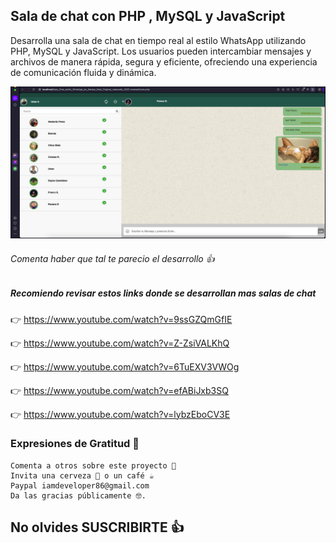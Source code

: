 ## Sala de chat con PHP , MySQL y JavaScript

Desarrolla una sala de chat en tiempo real al estilo WhatsApp utilizando PHP, MySQL y JavaScript. Los usuarios pueden intercambiar mensajes y archivos de manera rápida, segura y eficiente, ofreciendo una experiencia de comunicación fluida y dinámica.

![](https://raw.githubusercontent.com/urian121/imagenes-proyectos-github/master/sala%20de%20chat%20con%20php%20-%20mysql%20urian%20viera.png)

###### Comenta haber que tal te parecio el desarrollo 👍

##### Recomiendo revisar estos links donde se desarrollan mas salas de chat

👉 https://www.youtube.com/watch?v=9ssGZQmGfIE

👉 https://www.youtube.com/watch?v=Z-ZsiVALKhQ

👉 https://www.youtube.com/watch?v=6TuEXV3VWOg

👉 https://www.youtube.com/watch?v=efABiJxb3SQ

👉 https://www.youtube.com/watch?v=lybzEboCV3E


### Expresiones de Gratitud 🎁

    Comenta a otros sobre este proyecto 📢
    Invita una cerveza 🍺 o un café ☕
    Paypal iamdeveloper86@gmail.com
    Da las gracias públicamente 🤓.

## No olvides SUSCRIBIRTE 👍
